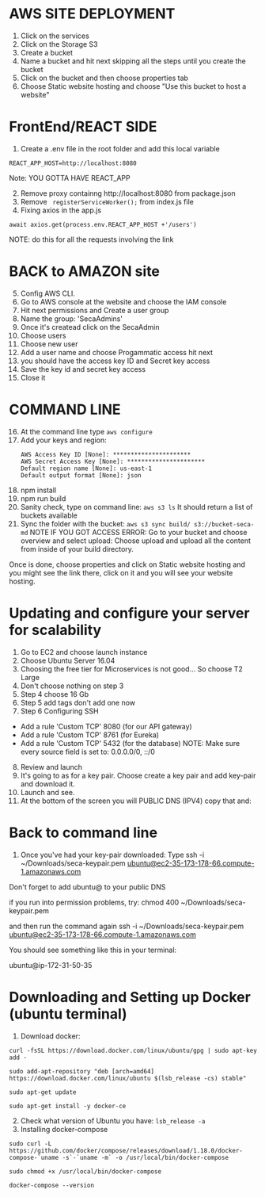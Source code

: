 # AWS SITE DEPLOYMENT
1.  Click on the services
2.  Click on the Storage S3
3.  Create a bucket
4. Name a bucket and hit next skipping all the steps until you create the bucket
5. Click on the bucket and then choose properties tab
6. Choose Static website hosting and choose "Use this bucket to host a website"
# FrontEnd/REACT SIDE
1. Create a .env file in the root folder and add this local variable
```
REACT_APP_HOST=http://localhost:8080
```
Note: YOU GOTTA HAVE REACT_APP

2.  Remove proxy containng http://localhost:8080 from package.json
3.  Remove ``` registerServiceWorker();``` from index.js file
4.  Fixing axios in the app.js
```
await axios.get(process.env.REACT_APP_HOST +'/users')
```
NOTE: do this for all the requests involving the link
# BACK to AMAZON site
5. Config AWS CLI.
6. Go to AWS console at the website and choose the IAM console
7. Hit next permissions and Create a user group
8. Name the group: 'SecaAdmins'
9. Once it's createad click on the SecaAdmin
10. Choose users
11. Choose new user
12. Add a user name and choose Progammatic access hit next
13. you should have the access key ID and Secret key access
14. Save the key id and secret key access
15. Close it
# COMMAND LINE
16. At the command line type ```aws configure```
17. Add your keys and region:
    ```
    AWS Access Key ID [None]: **********************
    AWS Secret Access Key [None]: **********************
    Default region name [None]: us-east-1
    Default output format [None]: json
    ```
18. npm install 
19. npm run build 
20. Sanity check, type on command line: ```aws s3 ls``` It should return a list of buckets available 
21. Sync the folder with the bucket: ```aws s3 sync build/ s3://bucket-seca-md```
NOTE IF YOU GOT ACCESS ERROR:
Go to your bucket and choose overview and select upload: Choose upload and upload all the content from inside of your build directory.

Once is done, choose properties and click on Static website hosting and you might see the link there, click on it and you will see your website hosting.

# Updating and configure your server for scalability
1. Go to EC2 and choose launch instance
2. Choose Ubuntu Server 16.04
3. Choosing the free tier for Microservices is not good... So choose T2 Large
4. Don't choose nothing on step 3
5. Step 4 choose 16 Gb
6. Step 5 add tags don't add one now
7. Step 6 Configuring SSH
 * Add a rule 'Custom TCP' 8080 (for our API gateway)
 * Add a rule 'Custom TCP' 8761 (for Eureka)
 * Add a rule 'Custom TCP' 5432 (for the database)
NOTE: Make sure every source field is set to: 0.0.0.0/0, ::/0

8. Review and launch
9. It's going to as for a key pair. Choose create a key pair and add key-pair and download it.
10. Launch and see.
11. At the bottom of the screen you will PUBLIC DNS (IPV4) copy that and:
# Back to command line
1. Once you've had your key-pair downloaded:
Type ssh -i ~/Downloads/seca-keypair.pem   ubuntu@ec2-35-173-178-66.compute-1.amazonaws.com

Don't forget to add ubuntu@ to your public DNS

if you run into permission problems, try: chmod 400 ~/Downloads/seca-keypair.pem

and then run the command again ssh -i ~/Downloads/seca-keypair.pem ubuntu@ec2-35-173-178-66.compute-1.amazonaws.com

You should see something like this in your terminal:

ubuntu@ip-172-31-50-35
# Downloading and Setting up Docker (ubuntu terminal)
1. Download docker:

```curl -fsSL https://download.docker.com/linux/ubuntu/gpg | sudo apt-key add -```

```sudo add-apt-repository "deb [arch=amd64] https://download.docker.com/linux/ubuntu $(lsb_release -cs) stable"```

```sudo apt-get update```

```sudo apt-get install -y docker-ce```

2. Check what version of Ubuntu you have: ```lsb_release -a```
3. Installing docker-compose

```sudo curl -L https://github.com/docker/compose/releases/download/1.18.0/docker-compose-`uname -s`-`uname -m` -o /usr/local/bin/docker-compose```

```sudo chmod +x /usr/local/bin/docker-compose```

```docker-compose --version```


